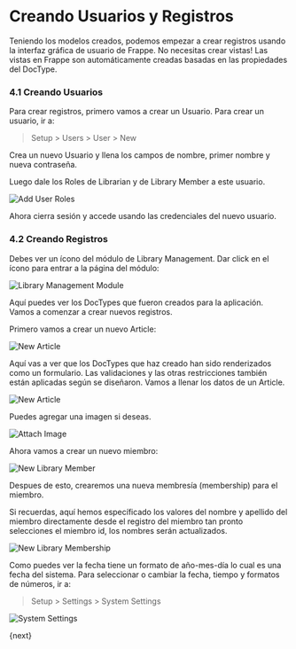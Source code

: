 <!-- add-breadcrumbs -->
# Creando Usuarios y Registros

Teniendo los modelos creados, podemos empezar a crear registros usando la interfaz gráfica de usuario de Frappe. No necesitas crear vistas! Las vistas en Frappe son automáticamente creadas basadas en las propiedades del DocType.

### 4.1 Creando Usuarios

Para crear registros, primero vamos a crear un Usuario. Para crear un usuario, ir a:

> Setup > Users > User > New

Crea un nuevo Usuario y llena los campos de nombre, primer nombre y nueva contraseña.

Luego dale los Roles de Librarian y de Library Member a este usuario.

<img class="screenshot" alt="Add User Roles" src="/docs/assets/img/add_user_roles.png">

Ahora cierra sesión y accede usando las credenciales del nuevo usuario.

### 4.2 Creando Registros

Debes ver un ícono del módulo de Library Management. Dar click en el ícono para entrar a la página del módulo:

<img class="screenshot" alt="Library Management Module" src="/docs/assets/img/lib_management_module.png">

Aquí puedes ver los DocTypes que fueron creados para la aplicación. Vamos a comenzar a crear nuevos registros.

Primero vamos a crear un nuevo Article:

<img class="screenshot" alt="New Article" src="/docs/assets/img/new_article_blank.png">

Aquí vas a ver que los DocTypes que haz creado han sido renderizados como un formulario. Las validaciones y las otras restricciones también están aplicadas según se diseñaron. Vamos a llenar los datos de un Article.

<img class="screenshot" alt="New Article" src="/docs/assets/img/new_article.png">

Puedes agregar una imagen si deseas.

<img class="screenshot" alt="Attach Image" src="/docs/assets/img/attach_image.gif">

Ahora vamos a crear un nuevo miembro:

<img class="screenshot" alt="New Library Member" src="/docs/assets/img/new_member.png">

Despues de esto, crearemos una nueva membresía (membership) para el miembro.

Si recuerdas, aquí hemos específicado los valores del nombre y apellido del miembro directamente desde el registro del miembro tan pronto selecciones el miembro id, los nombres serán actualizados.

<img class="screenshot" alt="New Library Membership" src="/docs/assets/img/new_lib_membership.png">

Como puedes ver la fecha tiene un formato de año-mes-día lo cual es una fecha del sistema. Para seleccionar o cambiar la fecha, tiempo y formatos de números, ir a:

> Setup > Settings > System Settings

<img class="screenshot" alt="System Settings" src="/docs/assets/img/system_settings.png">

{next}
